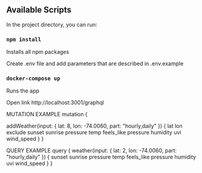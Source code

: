 ## Available Scripts

In the project directory, you can run:

### `npm install`

Installs all npm packages

Create .env file and add parameters that are described in .env.example

### `docker-compose up`

Runs the app

Open link http://localhost:3001/graphql

MUTATION EXAMPLE
mutation {

  addWeather(input: { lat: 8, lon: -74.0060, part: "hourly,daily" }) {
    lat
    lon
    exclude
    sunset
    sunrise
    pressure
    temp
    feels_like
    pressure
    humidity
    uvi
    wind_speed
  }
}

QUERY EXAMPLE
query {
  weather(input: { lat: 2, lon: -74.0060, part: "hourly,daily" }) {
    sunset
    sunrise
    pressure
    temp
    feels_like
    pressure
    humidity
    uvi
    wind_speed
  }
}
